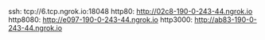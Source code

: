 ssh: tcp://6.tcp.ngrok.io:18048 
http80: http://02c8-190-0-243-44.ngrok.io 
http8080: http://e097-190-0-243-44.ngrok.io 
http3000: http://ab83-190-0-243-44.ngrok.io 
